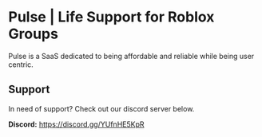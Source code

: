 # Pulse | Life Support for Roblox Groups

Pulse is a SaaS dedicated to being affordable and reliable while being user centric.

## Support

In need of support? Check out our discord server below.

**Discord:** https://discord.gg/YUfnHE5KpR

